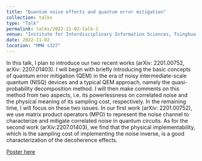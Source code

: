 ```yaml
---
title: "Quantum noise effects and quantum error mitigation"
collection: talks
type: "Talk"
permalink: talks/2022-11-02-talk-1
venue: "Institute for Interdisciplinary Information Sciences, Tsinghua University"
date: 2022-11-02
location: "MMW s327"
---
```


In this talk, I plan to introduce our two recent works (arXiv: 2201.00752, arXiv: 2207.01403). I will begin with briefly introducing the basic concepts of quantum error mitigation (QEM) in the era of noisy intermediate-scale quantum (NISQ) devices and a typical QEM approach, namely the quasi-probability decomposition method. I will then make comments on this method from two aspects, i.e. its powerlessness on correlated noise and the physical meaning of its sampling cost, respectively. In the remaining time, I will focus on these two issues. In our first work (arXiv: 2201.00752), we use matrix product operators (MPO) to represent the noise channel to characterize and mitigate correlated noise in quantum circuits. As for the second work (arXiv:2207.01403), we find that the physical implementability, which is the sampling cost of implementing the noise inverse, is a good characterization of the decoherence effects.         

[Poster here](https://cqi.tsinghua.edu.cn/info/1044/1254.htm)
